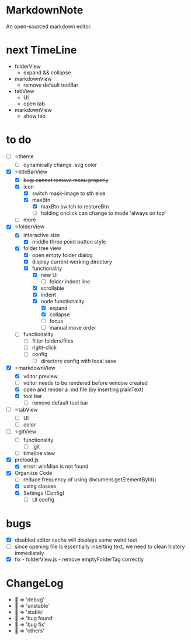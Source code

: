 # MarkdownNote
An open-sourced markdown editor.

# next TimeLine
* folderView
  * expand && collapse
* markdownView
  * remove default toolBar
* tabView
  * UI
  * open tab
* markdownView
  * show tab
# to do
* [ ] ⭐theme
  * [ ] dynamically change .svg color
* [x] ⭐titleBarView
  * [x] ~~bug: cannot remove menu properly~~
  * [x] icon
    * [x] switch mask-image to sth else
    * [x] maxBtn
      * [x] maxBtn switch to restoreBtn
      * [ ] holding onclick can change to mode 'always on top'
  * [ ] more
* [x] ⭐folderView
  * [x] interactive size
    * [x] middle three point button style
  * [x] folder tree view
    * [x] open empty folder dialog
    * [x] display current working directory
    * [x] functionality 
      * [x] new UI
        * [ ] folder indent line
      * [x] scrollable
      * [x] indent
      * [x] node functionality
        * [x] expand
        * [x] collapse
        * [ ] focus
        * [ ] manual move order
  * [ ] functionality
    * [ ] filter folders/files
    * [ ] right-click
    * [ ] config
      * [ ] directory config with local save
* [x] ⭐markdownView
  * [x] vditor preview
  * [ ] vditor needs to be rendered before window created
  * [x] open and render a .md file (by inserting plainText)
  * [x] tool bar
    * [ ] remove default tool bar
* [ ] ⭐tabView
  * [ ] UI
  * [ ] color
* [ ] ⭐gitView
  * [ ] functionality
    * [ ] .git
  * [ ] timeline view
* [x] preload.js
  * [x] error: winMian is not found
* [x] Organiize Code
  * [ ] reduce frequency of using document.getElementById()
  * [x] using classes
  * [X] Settings (Config)
    * [ ] UI config

# bugs
* [x] disabled vditor cache will displays some weird text
* [ ] since opening file is essentially inserting text, we need to clean history immediately
* [x] fix - folderView.js - remove emptyFolderTag correctly
# ChangeLog
* 💙 => 'debug'
* 💛 => 'unstable'
* 💚 => 'stable'
* 🧡 => 'bug found'
* 🖤 => 'bug fix'
* 🤍 => 'others'
